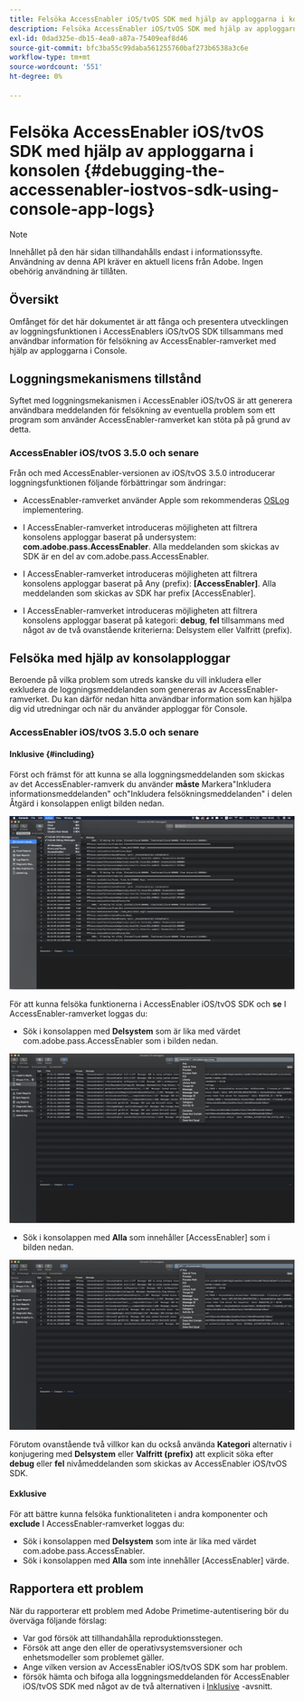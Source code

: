 ```yaml
---
title: Felsöka AccessEnabler iOS/tvOS SDK med hjälp av apploggarna i konsolen
description: Felsöka AccessEnabler iOS/tvOS SDK med hjälp av apploggarna i konsolen
exl-id: 0dad325e-db15-4ea0-a87a-75409eaf8d46
source-git-commit: bfc3ba55c99daba561255760baf273b6538a3c6e
workflow-type: tm+mt
source-wordcount: '551'
ht-degree: 0%

---
```


# Felsöka AccessEnabler iOS/tvOS SDK med hjälp av apploggarna i konsolen {#debugging-the-accessenabler-iostvos-sdk-using-console-app-logs}

>[!NOTE]
>
>Innehållet på den här sidan tillhandahålls endast i informationssyfte. Användning av denna API kräver en aktuell licens från Adobe. Ingen obehörig användning är tillåten.


## Översikt

Omfånget för det här dokumentet är att fånga och presentera utvecklingen av loggningsfunktionen i AccessEnablers iOS/tvOS SDK tillsammans med användbar information för felsökning av AccessEnabler-ramverket med hjälp av apploggarna i Console.

## Loggningsmekanismens tillstånd

Syftet med loggningsmekanismen i AccessEnabler iOS/tvOS är att generera användbara meddelanden för felsökning av eventuella problem som ett program som använder AccessEnabler-ramverket kan stöta på på grund av detta.

### AccessEnabler iOS/tvOS 3.5.0 och senare

Från och med AccessEnabler-versionen av iOS/tvOS 3.5.0 introducerar loggningsfunktionen följande förbättringar som ändringar:

* AccessEnabler-ramverket använder Apple som rekommenderas [OSLog](https://developer.apple.com/documentation/os/oslog) implementering.

* I AccessEnabler-ramverket introduceras möjligheten att filtrera konsolens apploggar baserat på undersystem: **com.adobe.pass.AccessEnabler**. Alla meddelanden som skickas av SDK är en del av com.adobe.pass.AccessEnabler.

* I AccessEnabler-ramverket introduceras möjligheten att filtrera konsolens apploggar baserat på Any (prefix): **[AccessEnabler]**. Alla meddelanden som skickas av SDK har prefix [AccessEnabler].

* I AccessEnabler-ramverket introduceras möjligheten att filtrera konsolens apploggar baserat på kategori: **debug**, **fel** tillsammans med något av de två ovanstående kriterierna: Delsystem eller Valfritt (prefix).

## Felsöka med hjälp av konsolapploggar

Beroende på vilka problem som utreds kanske du vill inkludera eller exkludera de loggningsmeddelanden som genereras av AccessEnabler-ramverket. Du kan därför nedan hitta användbar information som kan hjälpa dig vid utredningar och när du använder apploggar för Console.


### AccessEnabler iOS/tvOS 3.5.0 och senare

#### Inklusive {#including}

Först och främst för att kunna se alla loggningsmeddelanden som skickas av det AccessEnabler-ramverk du använder **måste** Markera&quot;Inkludera informationsmeddelanden&quot; och&quot;Inkludera felsökningsmeddelanden&quot; i delen Åtgärd i konsolappen enligt bilden nedan.

![](assets/include-info-debug-msg.png)


För att kunna felsöka funktionerna i AccessEnabler iOS/tvOS SDK och **se** I AccessEnabler-ramverket loggas du:

* Sök i konsolappen med **Delsystem** som är lika med värdet com.adobe.pass.AccessEnabler som i bilden nedan.

![](assets/subsys-console-app.png)

* Sök i konsolappen med **Alla** som innehåller
   [AccessEnabler] som i bilden nedan.

![](assets/any-optn-console-app.png)

Förutom ovanstående två villkor kan du också använda **Kategori** alternativ i konjugering med **Delsystem** eller **Valfritt (prefix)** att explicit söka efter **debug** eller **fel** nivåmeddelanden som skickas av AccessEnabler iOS/tvOS SDK.

#### Exklusive

För att bättre kunna felsöka funktionaliteten i andra komponenter och **exclude** I AccessEnabler-ramverket loggas du:

* Sök i konsolappen med **Delsystem** som inte är lika med värdet com.adobe.pass.AccessEnabler.
* Sök i konsolappen med **Alla** som inte innehåller [AccessEnabler] värde.

## Rapportera ett problem

När du rapporterar ett problem med Adobe Primetime-autentisering bör du överväga följande förslag:

* Var god försök att tillhandahålla reproduktionsstegen.
* Försök att ange den eller de operativsystemsversioner och enhetsmodeller som problemet gäller.
* Ange vilken version av AccessEnabler iOS/tvOS SDK som har problem.
* försök hämta och bifoga alla loggningsmeddelanden för AccessEnabler iOS/tvOS SDK med något av de två alternativen i [Inklusive](#including) -avsnitt.
